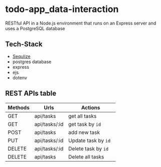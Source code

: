 # todo-app_data-interaction
 RESTful API in a Node.js environment that runs on an Express server and uses a PostgreSQL database
## Tech-Stack
+ [Sequlize](https://sequelize.org/)
+ postgres database
+ express
+ ejs
+ dotenv

## REST APIs table

| Methods       | Urls          | Actions          |
| ------------- |---------------| -----------------|
| GET           | api/tasks     | get all tasks    |
| GET           | api/tasks/:id      | get task by `id`        |
| POST  | api/tasks      | add  new task           |
| PUT | api/tasks/:id      | Update task by `id `    |
| DELETE | api/tasks/:id     | Delete task by `id`   |
| DELETE | api/tasks      | Delete all tasks    |
